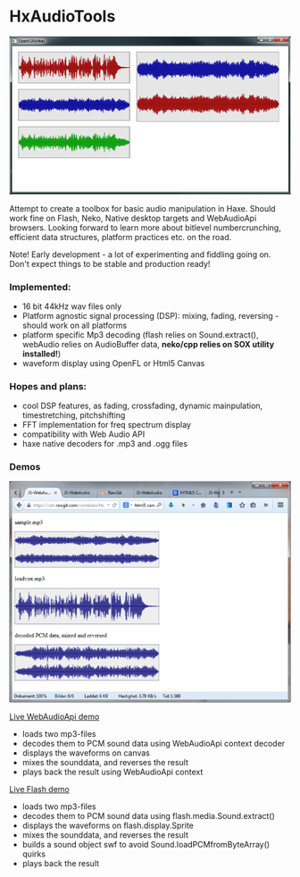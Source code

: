 # HxAudioTools

![HxAudioTools.hx](/screenshot.png?raw=true "HxAudioTools.hx")

Attempt to create a toolbox for basic audio manipulation in Haxe.
Should work fine on Flash, Neko, Native desktop targets and WebAudioApi browsers.
Looking forward to learn more about bitlevel numbercrunching, efficient data structures, platform practices etc. on the road.

Note! Early development - a lot of experimenting and fiddling going on. Don't expect things to be stable and production ready!

### Implemented: 
- 16 bit 44kHz wav files only
- Platform agnostic signal processing (DSP): mixing, fading, reversing - should work on all platforms
- platform specific Mp3 decoding (flash relies on Sound.extract(), webAudio relies on AudioBuffer data, **neko/cpp relies on SOX utility installed!**)
- waveform display using OpenFL or Html5 Canvas

### Hopes and plans:
- cool DSP features, as fading, crossfading, dynamic mainpulation, timestretching, pitchshifting
- FFT implementation for freq spectrum display
- compatibility with Web Audio API
- haxe native decoders for .mp3 and .ogg files

### Demos

![webaudio](/webaudio.png?raw=true "webaudio")

[Live WebAudioApi demo](https://cdn.rawgit.com/cambiata/HxAudioTools/master/bin/index.html)
- loads two mp3-files
- decodes them to PCM sound data using WebAudioApi context decoder
- displays the waveforms on canvas
- mixes the sounddata, and reverses the result
- plays back the result using WebAudioApi context

[Live Flash demo](https://cdn.rawgit.com/cambiata/HxAudioTools/master/bin/Mp3DecodeFlash.swf)
- loads two mp3-files
- decodes them to PCM sound data using flash.media.Sound.extract()
- displays the waveforms on flash.display.Sprite
- mixes the sounddata, and reverses the result
- builds a sound object swf to avoid Sound.loadPCMfromByteArray() quirks
- plays back the result
	
